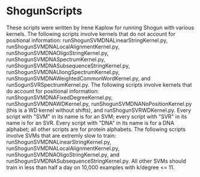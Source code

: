 # ShogunScripts
These scripts were written by Irene Kaplow for running Shogun with various kernels.
The following scripts involve kernels that do not account for positional information: runShogunSVMDNALinearStringKernel.py, runShogunSVMDNALocalAlignmentKernel.py, runShogunSVMDNAOligoStringKernel.py, runShogunSVMDNASpectrumKernel.py, runShogunSVMDNASubsequenceStringKernel.py, runShogunSVMDNAUlongSpectrumKernel.py, runShogunSVMDNAWeightedCommonWordKernel.py, and runSogunSVRSpectrumKernel.py.
The following scripts involve kernels that do account for positional information: runShogunSVMDNAFixedDegreeKernel.py, runShogunSVMDNAWDKernel.py, runShogunSVMDNANoPositionKernel.py (this is a WD kernel without shifts), and runShogunSVRWDKernel.py.
Every script with "SVM" in its name is for an SVM; every script with "SVR" in its name is for an SVR.
Every script with "DNA" in its name is for a DNA alphabet; all other scripts are for protein alphabets.
The following scripts involve SVMs that are extremly slow to train: runShogunSVMDNALinearStringKernel.py, runShogunSVMDNALocalAlignmentKernel.py, runShogunSVMDNAOligoStringKernel.py, and runShogunSVMDNASubsequenceStringKernel.py.
All other SVMs should train in less than half a day on 10,000 examples with k/degree <= 11.
